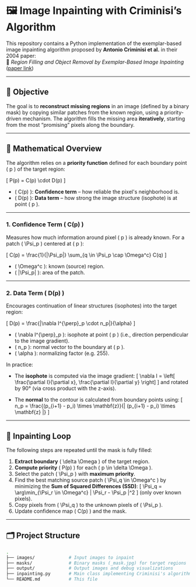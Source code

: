 # 🖼️ Image Inpainting with Criminisi’s Algorithm

This repository contains a Python implementation of the exemplar-based image inpainting algorithm proposed by **Antonio Criminisi et al.** in their 2004 paper:  
📄 *Region Filling and Object Removal by Exemplar-Based Image Inpainting* ([paper link](https://www.microsoft.com/en-us/research/publication/object-removal-by-exemplar-based-inpainting/))

---

## 📌 Objective

The goal is to **reconstruct missing regions** in an image (defined by a binary mask) by copying similar patches from the known region, using a priority-driven mechanism. The algorithm fills the missing area **iteratively**, starting from the most “promising” pixels along the boundary.

---

## 🧠 Mathematical Overview

The algorithm relies on a **priority function** defined for each boundary point \( p \) of the target region:

\[
P(p) = C(p) \cdot D(p)
\]

- \( C(p) \): **Confidence term** – how reliable the pixel's neighborhood is.
- \( D(p) \): **Data term** – how strong the image structure (isophote) is at point \( p \).

---

### 1. Confidence Term \( C(p) \)

Measures how much information around pixel \( p \) is already known. For a patch \( \Psi_p \) centered at \( p \):

\[
C(p) = \frac{1}{|\Psi_p|} \sum_{q \in \Psi_p \cap \Omega^c} C(q)
\]

- \( \Omega^c \): known (source) region.
- \( |\Psi_p| \): area of the patch.

---

### 2. Data Term \( D(p) \)

Encourages continuation of linear structures (isophotes) into the target region:

\[
D(p) = \frac{|\nabla I^{\perp}_p \cdot n_p|}{\alpha}
\]

- \( \nabla I^{\perp}_p \): isophote at point \( p \) (i.e., direction perpendicular to the image gradient).
- \( n_p \): normal vector to the boundary at \( p \).
- \( \alpha \): normalizing factor (e.g. 255).

In practice:
- The **isophote** is computed via the image gradient:
  \[
  \nabla I = \left[ \frac{\partial I}{\partial x}, \frac{\partial I}{\partial y} \right]
  \]
  and rotated by 90° (via cross product with the z-axis).
  
- The **normal** to the contour is calculated from boundary points using:
  \[
  n_p = \frac{(p_{i+1} - p_i) \times \mathbf{z}}{\| (p_{i+1} - p_i) \times \mathbf{z} \|}
  \]

---

## 🔁 Inpainting Loop

The following steps are repeated until the mask is fully filled:

1. **Extract boundary** \( \delta \Omega \) of the target region.
2. **Compute priority** \( P(p) \) for each \( p \in \delta \Omega \).
3. Select the patch \( \Psi_p \) with **maximum priority**.
4. Find the best matching source patch \( \Psi_q \in \Omega^c \) by minimizing the **Sum of Squared Differences (SSD)**:
   \[
   \Psi_q = \arg\min_{\Psi_r \in \Omega^c} \| \Psi_r - \Psi_p \|^2
   \]
   (only over known pixels).
5. Copy pixels from \( \Psi_q \) to the unknown pixels of \( \Psi_p \).
6. Update confidence map \( C(p) \) and the mask.

---

## 🗂️ Project Structure

```bash
.
├── images/             # Input images to inpaint
├── masks/              # Binary masks (_mask.jpg) for target regions
├── output/             # Output images and debug visualizations
├── inpainting.py       # Main class implementing Criminisi's algorithm
└── README.md           # This file
